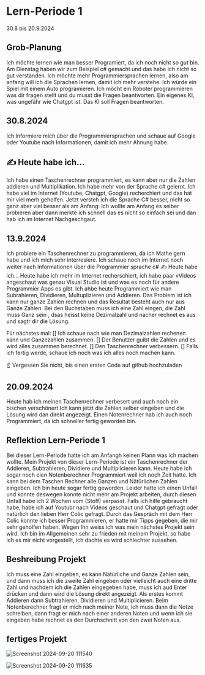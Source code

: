 # Lern-Periode 1

30.8 bis 20.9.2024

## Grob-Planung

Ich möchte lernen wie man besser Programiert, da ich noch nicht so gut bin. Am Dienstag haben wir zum Beispiel c# gemacht und das habe ich nicht so gut verstanden. Ich möchte mehr Programmiersprachen lernen, also am anfang will ich die Sprachen lernen, damit ich mehr verstehe. Ich würde ein Spiel mit einem Auto programieren. Ich möcht ein Roboter programmieren was dir fragen stellt und du musst die Fragen beantworten. Ein eigenes KI, was ungefähr wie Chatgpt ist. Das KI soll Fragen beantworten. 

## 30.8.2024
Ich Informiere mich über die Programmiersprachen und schaue auf Google oder Youtube nach Informationen, damit ich mehr Ahnung habe.
## ✍️ Heute habe ich... 
Ich habe einen Taschenrechner programmiert, es kann aber nur die Zahlen addieren und Multiplikation. Ich habe mehr von der Sprache c# gelernt. Ich habe viel im Internet (Youtube, Chatgpt, Google) recherchiert und das hat mir viel merh geholfen. Jetzt versteh ich die Sprache C# besser, nicht so ganz aber viel besser als am Anfang: Ich wollte am Anfang es selber probieren aber dann merkte ich schnell das es nicht so einfach sei und dan hab ich im Internet Nachgeschgaut.




## 13.9.2024
Ich probiere ein Taschenrechner zu programmieren, da ich Mathe gern habe und ich mich sehr interresiere. Ich schaue noch im Internet noch weiter nach Informationen über die Programmier sprache c# 
✍️ Heute habe ich... 
Heute habe ich mehr im Internet recherschiert, ich habe paar vVideos angeschaut was genau Visual Studio ist und was es noch für andere Programmier Apps es gibt. Ich ahbe heute Programmiert wie man Subrahieren, Dividieren, Multuplizieren und Addieren. Das Problem ist ich kann nur ganze Zahlen rechnen und das Resultat besteht auch nur aus Ganze Zahlen. Bei den Buchstaben muss ich eine Zahl eingen, die Zahl muss Ganz sein , dsas heisst keine Dezimalzahl und nacher rechnet es aus und sagtr dir die Lösung.

Für nächstes mal:
[] Ich schaue nach wie man Dezimalzahlen rechenen kann und Ganzezahlen zusammen. 
[] Der Benutzer guibt die Zahlen und es wird alles zusammen berechnet.
[] Den Taschenrechner verbessern.
[] Falls ich fertig werde, schaue ich noch was ich alles noch machen kann.




☝️ Vergessen Sie nicht, bis einen ersten Code auf github hochzuladen
## 20.09.2024
Heute hab ich meinen Taschenrechner verbesert und auch noch ein bischen verschönert.Ich kann jetzt die Zahlen selber eingeben und die Lösung wird dan direkt angezeigt. Einen Notenrechner hab ich auch noch Programmiert, da ich schneller fertig geworden bin.
## Reflektion Lern-Periode 1
Bei dieser Lern-Periode hatte ich am Anfangh keinen Plann was ich machen wollte. Mein Projekt von dieser Lern-Periode ist ein Taschenrechner der Addieren, Subtrahieren, Dividiere und Multiplicieren kann. Heute habe ich sogar noch eien Notenberechner Programmiert weil ich noch Zeit hatte. Ich kann bei dem Taschen Rechner alle Ganzen und Nätürlichen Zahlen eingeben. Ich bin heute sogar fertig geworden. Leider hatte ich einen Unfall und konnte deswegen konnte nicht mehr am Projekt arbeiten, durch diesen Unfall habe ich 2 Wochen vom (Stoff) verpasst. Falls ich hilfe gebraucht habe, habe ich auf Youtubr nach Videos geschaut und Chatgpt gefragt oder natürlich den lieben Herr Colic gefragt. Durch das Gespräch mit dem Herr Colic konnte ich besser Programmieren, er hatte mir Tipps gegeben, die mir sehr geholfen haben. Wegen Ihn weiss ich was mein nächstes Projekt sein wird. Ich bin im Allgemeinen sehr zu frieden mit meinem Projekt, so habe ich es mir nicht vorgestellt, ich dachte es wird schlechter aussehen.

## Beshreibung Projekt
Ich muss eine Zahl eingeben, es kann Nätürliche und Ganze Zahlen sein, und dann muss ich die zweite Zahl eingeben oder vielleicht auch eine dritte Zahl und nachdem ich die Zahlen eingegeben habe, muss ich aud Enter drücken und dann wird die Lösung direkt angezeigt. Als erstes kommt Addieren dann Subtrahieren, Dividieren und Multiplicieren. Beim Notenberechner fragt er mich nach meiner Note, ich muss dann die Notze schreiben, dann fragt er mich nach einer anderen Noten und wenn ich sie eingeben habe rechnet es den Durchschnitt von den zwei Noten aus.




## fertiges Projekt

![Screenshot 2024-09-20 111540](https://github.com/user-attachments/assets/f8007f02-cbe5-42ac-b562-3e6f84eb03db)



![Screenshot 2024-09-20 111635](https://github.com/user-attachments/assets/9186660e-0777-47ff-9be6-6476361740bb)








